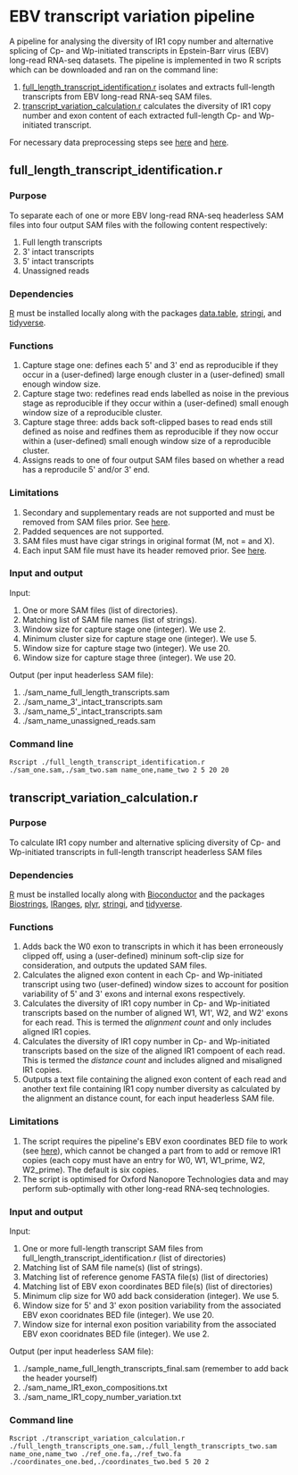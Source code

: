 # EBV transcript variation pipeline
A pipeline for analysing the diversity of IR1 copy number and alternative splicing of Cp- and Wp-initiated transcripts in Epstein-Barr virus (EBV) long-read RNA-seq datasets. The pipeline is implemented in two R scripts which can be downloaded and ran on the command line:
1. [full_length_transcript_identification.r](https://github.com/loggy01/IR1-transcript-variation-pipeline/blob/main/src/full_length_transcript_identification.r) isolates and extracts full-length transcripts from EBV long-read RNA-seq SAM files.
2. [transcript_variation_calculation.r](https://github.com/loggy01/IR1-transcript-variation-pipeline/blob/main/src/transcript_variation_calculation.r) calculates the diversity of IR1 copy number and exon content of each extracted full-length Cp- and Wp-initiated transcript.

For necessary data preprocessing steps see [here](https://github.com/loggy01/IR1-transcript-variation-pipeline/blob/main/Additional%20files/command_lines.docx) and [here](https://github.com/loggy01/IR1-transcript-variation-pipeline/blob/main/Additional%20files/bam_filtration.r).


## full_length_transcript_identification.r

### Purpose
To separate each of one or more EBV long-read RNA-seq headerless SAM files into four output SAM files with the following content respectively:
1. Full length transcripts
2. 3' intact transcripts
3. 5' intact transcripts
4. Unassigned reads

### Dependencies
[R](http://lib.stat.cmu.edu/R/CRAN/) must be installed locally along with the packages [data.table](https://cran.r-project.org/web/packages/data.table/index.html), [stringi](https://cran.r-project.org/web/packages/stringi/index.html), and [tidyverse](https://cran.r-project.org/web/packages/tidyverse/index.html).

### Functions
1. Capture stage one: defines each 5' and 3' end as reproducible if they occur in a (user-defined) large enough cluster in a (user-defined) small enough window size.
2. Capture stage two: redefines read ends labelled as noise in the previous stage as reproducible if they occur within a (user-defined) small enough window size of a reproducible cluster.  
3. Capture stage three: adds back soft-clipped bases to read ends still defined as noise and redfines them as reproducible if they now occur within a (user-defined) small enough window size of a reproducible cluster. 
4. Assigns reads to one of four output SAM files based on whether a read has a reproducile 5' and/or 3' end.

### Limitations
1. Secondary and supplementary reads are not supported and must be removed from SAM files prior. See [here](https://github.com/loggy01/IR1-transcript-variation-pipeline/blob/main/Additional%20files/command_lines.docx).
2. Padded sequences are not supported.
3. SAM files must have cigar strings in original format (M, not = and X).
4. Each input SAM file must have its header removed prior. See [here](https://github.com/loggy01/IR1-transcript-variation-pipeline/blob/main/Additional%20files/command_lines.docx).

### Input and output
Input: 
1. One or more SAM files (list of directories).
2. Matching list of SAM file names (list of strings). 
3. Window size for capture stage one (integer). We use 2.
4. Minimum cluster size for capture stage one (integer). We use 5.
6. Window size for capture stage two (integer). We use 20.
7. Window size for capture stage three (integer). We use 20.

Output (per input headerless SAM file):
1. ./sam_name_full_length_transcripts.sam
2. ./sam_name_3'_intact_transcripts.sam
3. ./sam_name_5'_intact_transcripts.sam
4. ./sam_name_unassigned_reads.sam

### Command line
````shell
Rscript ./full_length_transcript_identification.r ./sam_one.sam,./sam_two.sam name_one,name_two 2 5 20 20
````


## transcript_variation_calculation.r

### Purpose
To calculate IR1 copy number and alternative splicing diversity of Cp- and Wp-initiated transcripts in full-length transcript headerless SAM files

### Dependencies
[R](http://lib.stat.cmu.edu/R/CRAN/) must be installed locally along with [Bioconductor](https://www.bioconductor.org/install/) and the packages [Biostrings](https://bioconductor.org/packages/release/bioc/html/Biostrings.html), [IRanges](https://bioconductor.org/packages/release/bioc/html/IRanges.html), [plyr](https://cran.r-project.org/web/packages/plyr/index.html), [stringi](https://cran.r-project.org/web/packages/stringi/index.html), and [tidyverse](https://cran.r-project.org/web/packages/tidyverse/index.html).

### Functions
1. Adds back the W0 exon to transcripts in which it has been erroneously clipped off, using a (user-defined) mininum soft-clip size for consideration, and outputs the updated SAM files.
2. Calculates the aligned exon content in each Cp- and Wp-initiated transcript using two (user-defined) window sizes to account for position variability of 5' and 3' exons and internal exons respectively. 
3. Calculates the diversity of IR1 copy number in Cp- and Wp-initiated transcripts based on the number of aligned W1, W1', W2, and W2' exons for each read. This is termed the *alignment count* and only includes aligned IR1 copies.
4. Calculates the diversity of IR1 copy number in Cp- and Wp-initiated transcripts based on the size of the aligned IR1 compoent of each read. This is termed the *distance count* and includes aligned and misaligned IR1 copies.
5. Outputs a text file containing the aligned exon content of each read and another text file containing IR1 copy number diversity as calculated by the alignment an distance count, for each input headerless SAM file.

### Limitations 
1. The script requires the pipeline's EBV exon coordinates BED file to work (see [here](https://github.com/loggy01/EBV-transcript-variation-pipeline/blob/main/examples/transcript_variation_calculation/input.bed)), which cannot be changed a part from to add or remove IR1 copies (each copy must have an entry for W0, W1, W1_prime, W2, W2_prime). The default is six copies.
2. The script is optimised for Oxford Nanopore Technologies data and may perform sub-optimally with other long-read RNA-seq technologies.

### Input and output
Input: 
1. One or more full-length transcript SAM files from full_length_transcript_identification.r (list of directories)
2. Matching list of SAM file name(s) (list of strings).
3. Matching list of reference genome FASTA file(s) (list of directories)
4. Matching list of EBV exon coordinates BED file(s) (list of directories)
5. Minimum clip size for W0 add back consideration (integer). We use 5.
6. Window size for 5' and 3' exon position variability from the associated EBV exon cooridnates BED file (integer). We use 20.
7. Window size for internal exon position variability from the associated EBV exon cooridnates BED file (integer). We use 2.

Output (per input headerless SAM file):
1. ./sample_name_full_length_transcripts_final.sam (remember to add back the header yourself)
2. ./sam_name_IR1_exon_compositions.txt
3. ./sam_name_IR1_copy_number_variation.txt

### Command line
````shell
Rscript ./transcript_variation_calculation.r ./full_length_transcripts_one.sam,./full_length_transcripts_two.sam name_one,name_two ./ref_one.fa,./ref_two.fa ./coordinates_one.bed,./coordinates_two.bed 5 20 2
